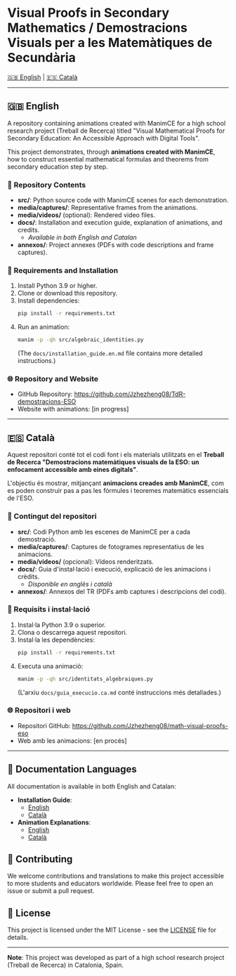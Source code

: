 # Visual Proofs in Secondary Mathematics / Demostracions Visuals per a les Matemàtiques de Secundària

[🇬🇧 English](#english) | [🇪🇸 Català](#català)

---

<a name="english"></a>
## 🇬🇧 English

A repository containing animations created with ManimCE for a high school research project (Treball de Recerca) titled "Visual Mathematical Proofs for Secondary Education: An Accessible Approach with Digital Tools".

This project demonstrates, through **animations created with ManimCE**, how to construct essential mathematical formulas and theorems from secondary education step by step.

### 📂 Repository Contents

- **src/**: Python source code with ManimCE scenes for each demonstration.
- **media/captures/**: Representative frames from the animations.
- **media/videos/** (optional): Rendered video files.
- **docs/**: Installation and execution guide, explanation of animations, and credits.
  - *Available in both English and Catalan*
- **annexos/**: Project annexes (PDFs with code descriptions and frame captures).

### 🚀 Requirements and Installation

1. Install Python 3.9 or higher.
2. Clone or download this repository.
3. Install dependencies:
   ```bash
   pip install -r requirements.txt
   ```
4. Run an animation:
   ```bash
   manim -p -qh src/algebraic_identities.py
   ```
   (The `docs/installation_guide.en.md` file contains more detailed instructions.)

### 🌐 Repository and Website
- GitHub Repository: https://github.com/Jzhezheng08/TdR-demostracions-ESO
- Website with animations: [in progress]

---

<a name="català"></a>
## 🇪🇸 Català

Aquest repositori conté tot el codi font i els materials utilitzats en el **Treball de Recerca "Demostracions matemàtiques visuals de la ESO: un enfocament accessible amb eines digitals"**.

L'objectiu és mostrar, mitjançant **animacions creades amb ManimCE**, com es poden construir pas a pas les fórmules i teoremes matemàtics essencials de l'ESO.

### 📂 Contingut del repositori

- **src/**: Codi Python amb les escenes de ManimCE per a cada demostració.
- **media/captures/**: Captures de fotogrames representatius de les animacions.
- **media/videos/** (opcional): Vídeos renderitzats.
- **docs/**: Guia d'instal·lació i execució, explicació de les animacions i crèdits.
  - *Disponible en anglès i català*
- **annexos/**: Annexos del TR (PDFs amb captures i descripcions del codi).

### 🚀 Requisits i instal·lació

1. Instal·la Python 3.9 o superior.
2. Clona o descarrega aquest repositori.
3. Instal·la les dependències:
   ```bash
   pip install -r requirements.txt
   ```
4. Executa una animació:
   ```bash
   manim -p -qh src/identitats_algebraiques.py
   ```
   (L'arxiu `docs/guia_execucio.ca.md` conté instruccions més detallades.)

### 🌐 Repositori i web
- Repositori GitHub: https://github.com/Jzhezheng08/math-visual-proofs-eso
- Web amb les animacions: [en procés]

---

## 📝 Documentation Languages

All documentation is available in both English and Catalan:

- **Installation Guide**:
  - [English](docs/en/installation_guide.md)
  - [Català](docs/ca/guia_execucio.md)
- **Animation Explanations**:
  - [English](docs/en/animation_explanations.md)
  - [Català](docs/ca/explicacio_animacions.md)

## 👥 Contributing

We welcome contributions and translations to make this project accessible to more students and educators worldwide. Please feel free to open an issue or submit a pull request.

## 📄 License

This project is licensed under the MIT License - see the [LICENSE](LICENSE) file for details.

---

**Note**: This project was developed as part of a high school research project (Treball de Recerca) in Catalonia, Spain.